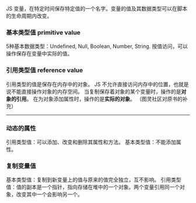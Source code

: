 JS 变量，在特定时间保存特定值的一个名字。变量的值及其数据类型可以在脚本的生命周期内改变。

### 基本类型值 primitive value
5种基本数据类型：Undefined, Null, Boolean, Number, String.
按值访问，可以操作保存在变量中实际的值。

### 引用类型值 reference value
引用类型的值是保存在内存中的对象。
JS 不允许直接访问内存中的位置，也就是说不能直接操作对象的内存空间。
当复制保存着对象的某个变量时，操作的是**对象的引用**。
在为对象添加属性时，操作的是**实际的对象**。
（图灵社区对原书的补充）

***

### 动态的属性
引用类型值：可以添加、改变和删除其属性和方法。
基本类型值：不能添加属性。

### 复制变量值
基本类型值：复制到新变量上的值与原来的值完全独立，互不影响。
引用类型值：值的副本是一个指针，指向存储在堆中的一个对象。两个变量引用同一个对象，改变其中一个会影响另一个。